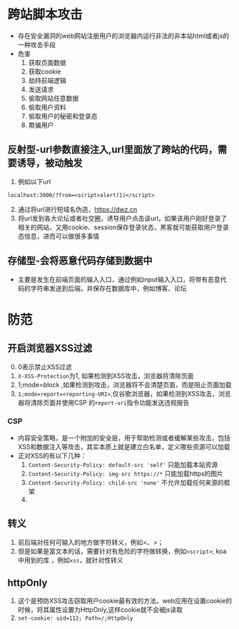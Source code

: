 # 跨站脚本攻击
* 存在安全漏洞的web网站注册用户的浏览器内运行非法的非本站html或者js的一种攻击手段
* 危害
    1. 获取页面数据
    2. 获取cookie
    3. 劫持前端逻辑
    4. 发送请求
    5. 偷取网站任意数据
    6. 偷取用户资料
    7. 偷取用户的秘密和登录态
    8. 欺骗用户
## 反射型-url参数直接注入,url里面放了跨站的代码，需要诱导，被动触发
1. 例如以下url

```
localhost:3000/?from=<script>alert(1)</script>

```
2. 通过将url进行短域名伪造，https://dwz.cn
3. 将url发到各大论坛或者社交圈，诱导用户点击该url，如果该用户刚好登录了相关的网站，又用cookie、session保存登录状态，黑客就可能获取用户登录态信息，进而可以做很多事情

## 存储型-会将恶意代码存储到数据中
* 主要是发生在前端页面的输入入口，通过例如input输入入口，将带有恶意代码的字符串发送到后端，并保存在数据库中，例如博客、论坛

# 防范
## 开启浏览器XSS过滤
0. 0表示禁止XSS过滤
1. `X-XSS-Protection`为1, 如果检测到XSS攻击，浏览器将清除页面
2. 1;mode=block ,如果检测到攻击，浏览器将不会清楚页面，而是阻止页面加载
3. `1;mode=report=<reporting-URI>`,仅谷歌浏览器，如果检测到XSS攻击，浏览器将清除页面并使用CSP 的`report-uri`指令功能发送违规报告

### CSP
* 内容安全策略，是一个附加的安全层，用于帮助检测或者缓解某些攻击，包括XSS和数据注入等攻击，其实本质上就是建立白名单，定义哪些资源可以加载
* 正对XSS的有以下几种：
    1. `Content-Security-Policy: default-src 'self'` 只能加载本站资源
    2. `Content-Security-Policy: img-src https://*` 只能加载https的图片
    3. `Content-Security-Policy: child-src 'none'` 不允许加载任何来源的框架
    2. 
## 转义
 1. 前后端对任何可输入的地方做字符转义，例如<、>；
 2. 但是如果是富文本的话，需要针对有危险的字符做转换，例如`<script>`; koa中用到的库 ，例如`xss`，就针对性转义

## httpOnly
 1. 这个是预防XSS攻击窃取用户cookie最有效的方法，web应用在设置cookie的时候，将其属性设置为HttpOnly,这样cookie就不会被js读取
 2. `set-cookie: uid=112; Path=/;HttpOnly` 




